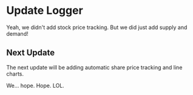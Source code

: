 # Update Logger

Yeah, we didn't add stock price tracking. But we did just add supply and demand!


## Next Update

The next update will be adding automatic share price tracking and line charts.

We... hope. Hope. LOL.
